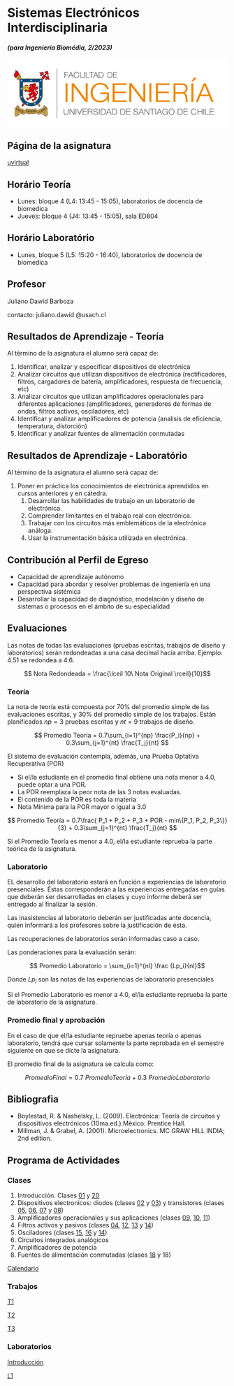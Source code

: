 # Sistemas Electrónicos Interdisciplinaria
##### (para Ingeniería Biomédia, 2/2023)

![FING](img/logo_fing.png?raw=true "FING")

## Página de la asignatura

[uvirtual](https://uvirtual.usach.cl/moodle/course/view.php?id=36972)

## Horário Teoría
- Lunes: bloque 4 (L4: 13:45 - 15:05), laboratorios de docencia de biomedica
- Jueves: bloque 4 (J4: 13:45 - 15:05), sala ED804

## Horário Laboratório
- Lunes, bloque 5 (L5: 15:20 - 16:40), laboratorios de docencia de biomedica

## Profesor

Juliano Dawid Barboza

contacto: juliano.dawid @usach.cl

## Resultados de Aprendizaje - Teoría

Al término de la asignatura el alumno será capaz de:
1. Identificar, analizar y especificar dispositivos de electrónica
1. Analizar circuitos que utilizan dispositivos de electrónica (rectificadores, filtros, cargadores de batería, amplificadores, respuesta de frecuencia, etc)
1. Analizar circuitos que utilizan amplificadores operacionales para diferentes aplicaciones (amplificadores, generadores de formas de ondas, filtros activos, osciladores, etc)
1. Identificar y analizar amplificadores de potencia (analisis de eficiencia, temperatura, distorción)
1. Identificar y analizar fuentes de alimentación conmutadas

## Resultados de Aprendizaje - Laboratório

Al término de la asignatura el alumno será capaz de:
1. Poner en práctica los conocimientos de electrónica aprendidos en cursos anteriores y en cátedra.
    1. Desarrollar las habilidades de trabajo en un laboratorio de electrónica.
    1. Comprender limitantes en el trabajo real con electrónica.
    1. Trabajar con los circuitos más emblemáticos de la electrónica análoga.
    1. Usar la instrumentación básica utilizada en electrónica.

## Contribución al Perfil de Egreso
- Capacidad de aprendizaje autónomo
- Capacidad para abordar y resolver problemas de ingeniería en una perspectiva sistémica
- Desarrollar la capacidad de diagnóstico, modelación y diseño de sistemas o procesos en el ámbito de su especialidad

## Evaluaciones

Las notas de todas las evaluaciones (pruebas escritas, trabajos de diseño y laboratorios) serán redondeadas a una casa decimal hacia arriba. Ejemplo: 4.51 se redondea a 4.6.

$$ Nota Redondeada = \frac{\lceil 10\  Nota Original \rceil}{10}$$

### Teoría
La nota de teoría está compuesta por 70% del promedio simple de las evaluaciones escritas, y 30% del promedio simple de los trabajos. Están planificados $np=3$ pruebas escritas y $nt=9$ trabajos de diseño.

$$ Promedio Teoría = 0.7\sum_{i=1}^{np} \frac{P_i}{np} + 0.3\sum_{j=1}^{nt} \frac{T_j}{nt} $$

El sistema de evaluación contempla, además, una Prueba Optativa Recuperativa (POR)

- Si el/la estudiante en el promedio final obtiene una nota menor a 4.0, puede optar a una POR.
- La POR reemplaza la peor nota de las 3 notas
evaluadas.
- El contenido de la POR es toda la materia
- Nota Mínima para la POR mayor o igual a 3.0

$$ Promedio Teoría = 0.7\frac{ P_1 + P_2 + P_3 + POR - min\{P_1, P_2, P_3\}}{3} + 0.3\sum_{j=1}^{nt} \frac{T_j}{nt} $$

Si el Promedio Teoría es menor a 4.0, el/la estudiante reprueba la parte teórica de la asignatura.

### Laboratorio

EL desarrollo del laboratorio estará en función a experiencias de laboratorio presenciales. Éstas corresponderán a las experiencias entregadas en guías que deberán ser desarrolladas en clases y cuyo informe deberá ser entregado al finalizar la sesión.

Las inasistencias al laboratorio deberán ser justificadas ante docencia, quien informará a los profesores sobre la justificación de ésta.

Las recuperaciones de laboratorios serán informadas caso a caso.

Las ponderaciones para la evaluación serán:

$$ Promedio Laboratorio = \sum_{i=1}^{nl} \frac {Lp_i}{nl}$$

Donde $Lp_i$ son las notas de las experiencias de laboratorio presenciales

Si el Promedio Laboratorio es menor a 4.0, el/la estudiante reprueba la parte de laboratorio de la asignatura.

### Promedio final y aprobación

En el caso de que el/la estudiante repruebe apenas teoría o apenas laboratorio, tendrá que cursar solamente la parte reprobada en el semestre siguiente en que se dicte la asignatura.

El promedio final de la asignatura se calcula como:

$$ Promedio Final = 0.7\ Promedio Teoría + 0.3\ Promedio Laboratorio  $$

## Bibliografia
- Boylestad, R. & Nashelsky, L. (2009). Electrónica: Teoría de circuitos y dispositivos electrónicos (10ma.ed.).México: Prentice Hall.
- Millman, J. & Grabel, A. (2001). Microelectronics. MC GRAW HILL INDIA; 2nd edition.

## Programa de Actividades

### Clases

1. Introducción. Clases [01](/teoria/01_Introduccion.md) y [20](/teoria/20_semiconductors.md)
1. Dispositivos electronicos: diodos (clases [02](/teoria/02_Diodos.md) y [03](/teoria/03_Diodos_II.md)) y transistores (clases [05](/teoria/05_BJT_I.md), [06](/teoria/06_BJT_II.md), [07](/teoria/07_CE.md) y [08](/teoria/08_CE_II.md))
1. Amplificadores operacionales y sus aplicaciones (clases [09](/teoria/09_amplifiers.md), [10](/teoria/10_opamp.md), [11](/teoria/11_opamp_II.md))
1. Filtros activos y pasivos (clases [04](/teoria/04_frec.md), [12](/teoria/12_frec.md), [13](/teoria/13_frec_II.md) y [14](/teoria/14_pre_P2.md))
1. Osciladores (clases [15](/teoria/15_multivibrators.md), [16](/teoria/16_multivibrators_exercises.md) y [14](/teoria/14_oscilators.md))
1. Circuitos integrados analógicos
1. Amplificadores de potencia
1. Fuentes de alimentación conmutadas (clases [18](/teoria/18_voltage_regulators.md) y 18)

[Calendario](CALENDAR.md)

### Trabajos

[T1](/teoria/T1.md)

[T2](/teoria/T2.md)

[T3](/teoria/T13md)


### Laboratorios

[Introducción](/laboratorio/intro.pdf)

[L1](/laboratorio/L1.md)
